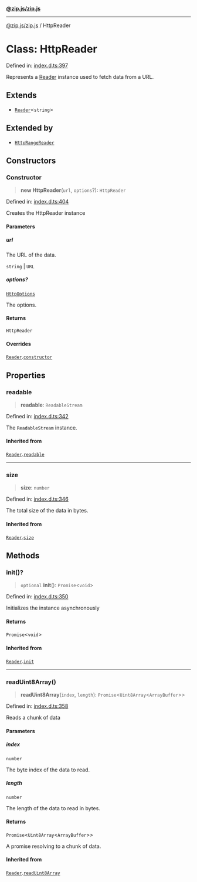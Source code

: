 [**@zip.js/zip.js**](../README.md)

***

[@zip.js/zip.js](../globals.md) / HttpReader

# Class: HttpReader

Defined in: [index.d.ts:397](https://github.com/gildas-lormeau/zip.js/blob/251b484ba01a922c47b1394efacb8926682f5796/index.d.ts#L397)

Represents a [Reader](Reader.md) instance used to fetch data from a URL.

## Extends

- [`Reader`](Reader.md)\<`string`\>

## Extended by

- [`HttpRangeReader`](HttpRangeReader.md)

## Constructors

### Constructor

> **new HttpReader**(`url`, `options`?): `HttpReader`

Defined in: [index.d.ts:404](https://github.com/gildas-lormeau/zip.js/blob/251b484ba01a922c47b1394efacb8926682f5796/index.d.ts#L404)

Creates the HttpReader instance

#### Parameters

##### url

The URL of the data.

`string` | `URL`

##### options?

[`HttpOptions`](../interfaces/HttpOptions.md)

The options.

#### Returns

`HttpReader`

#### Overrides

[`Reader`](Reader.md).[`constructor`](Reader.md#constructor)

## Properties

### readable

> **readable**: `ReadableStream`

Defined in: [index.d.ts:342](https://github.com/gildas-lormeau/zip.js/blob/251b484ba01a922c47b1394efacb8926682f5796/index.d.ts#L342)

The `ReadableStream` instance.

#### Inherited from

[`Reader`](Reader.md).[`readable`](Reader.md#readable)

***

### size

> **size**: `number`

Defined in: [index.d.ts:346](https://github.com/gildas-lormeau/zip.js/blob/251b484ba01a922c47b1394efacb8926682f5796/index.d.ts#L346)

The total size of the data in bytes.

#### Inherited from

[`Reader`](Reader.md).[`size`](Reader.md#size)

## Methods

### init()?

> `optional` **init**(): `Promise`\<`void`\>

Defined in: [index.d.ts:350](https://github.com/gildas-lormeau/zip.js/blob/251b484ba01a922c47b1394efacb8926682f5796/index.d.ts#L350)

Initializes the instance asynchronously

#### Returns

`Promise`\<`void`\>

#### Inherited from

[`Reader`](Reader.md).[`init`](Reader.md#init)

***

### readUint8Array()

> **readUint8Array**(`index`, `length`): `Promise`\<`Uint8Array`\<`ArrayBuffer`\>\>

Defined in: [index.d.ts:358](https://github.com/gildas-lormeau/zip.js/blob/251b484ba01a922c47b1394efacb8926682f5796/index.d.ts#L358)

Reads a chunk of data

#### Parameters

##### index

`number`

The byte index of the data to read.

##### length

`number`

The length of the data to read in bytes.

#### Returns

`Promise`\<`Uint8Array`\<`ArrayBuffer`\>\>

A promise resolving to a chunk of data.

#### Inherited from

[`Reader`](Reader.md).[`readUint8Array`](Reader.md#readuint8array)
